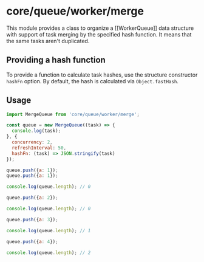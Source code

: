 # core/queue/worker/merge

This module provides a class to organize a [[WorkerQueue]] data structure with support of task merging by the specified hash function.
It means that the same tasks aren't duplicated.

## Providing a hash function

To provide a function to calculate task hashes, use the structure constructor `hashFn` option.
By default, the hash is calculated via `Object.fastHash`.

## Usage

```js
import MergeQueue from 'core/queue/worker/merge';

const queue = new MergeQueue((task) => {
  console.log(task);
}, {
  concurrency: 2,
  refreshInterval: 50,
  hashFn: (task) => JSON.stringify(task)
});

queue.push({a: 1});
queue.push({a: 1});

console.log(queue.length); // 0

queue.push({a: 2});

console.log(queue.length); // 0

queue.push({a: 3});

console.log(queue.length); // 1

queue.push({a: 4});

console.log(queue.length); // 2
```
